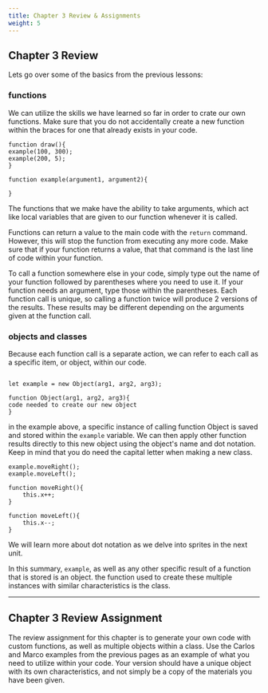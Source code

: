 ```yaml
---
title: Chapter 3 Review & Assignments
weight: 5
---
```

## Chapter 3 Review

Lets go over some of the basics from the previous lessons:

### functions

We can utilize the skills we have learned so far in order to crate our own functions. Make sure that you do not accidentally create a new function within the braces for one that already exists in your code.

```
function draw(){
example(100, 300);
example(200, 5);
}

function example(argument1, argument2){

}
```

The functions that we make have the ability to take arguments, which act like local variables that are given to our function whenever it is called.

Functions can return a value to the main code with the `return` command. However, this will stop the function from executing any more code. Make sure that if your function returns a value, that that command is the last line of code within your function.

To call a function somewhere else in your code, simply type out the name of your function followed by parentheses where you need to use it. If your function needs an argument, type those within the parentheses. Each function call is unique, so calling a function twice will produce 2 versions of the results. These results may be different depending on the arguments given at the function call.

### objects and classes

Because each function call is a separate action, we can refer to each call as a specific item, or object, within our code.

```

let example = new Object(arg1, arg2, arg3);

function Object(arg1, arg2, arg3){
code needed to create our new object
}
```

in the example above, a specific instance of calling function Object is saved and stored within the `example` variable. We can then apply other function results directly to this new object using the object's name and dot notation. Keep in mind that you do need the capital letter when making a new class.

```
example.moveRight();
example.moveLeft();

function moveRight(){
    this.x++;
}

function moveLeft(){
    this.x--;
}
```

We will learn more about dot notation as we delve into sprites in the next unit.

In this summary, `example`, as well as any other specific result of a function that is stored is an object. the function used to create these multiple instances with similar characteristics is the class.

---

## Chapter 3 Review Assignment

The review assignment for this chapter is to generate your own code with custom functions, as well as multiple objects within a class. Use the Carlos and Marco examples from the previous pages as an example of what you need to utilize within your code. Your version should have a unique object with its own characteristics, and not simply be a copy of the materials you have been given.
